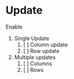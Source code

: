 # Update

Enable

1. Single Update
    1. [ ] Column update
    2. [ ] Row update
2. Multiple updates
    1. [ ] Columns
    2. [ ] Rows